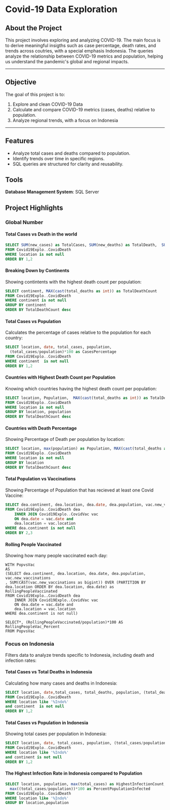 # Covid-19 Data Exploration

## About the Project
This project involves exploring and analyzing COVID-19. The main focus is to derive meaningful insigths such as case percentage, death rates, and trends across coutries, with a special emphasis Indonesia. The queries analyze the relationship between COVID-19 metrics and population, helping us understand the pandemic's global and regional impacts.

----

## Objective
The goal of this project is to:
1. Explore and clean COVID-19 Data
2. Calculate and compare COVID-19 metrics (cases, deaths) relative to population.
3. Analyze regional trends, with a focus on Indonesia

---

## Features
- Analyze total cases and deaths compared to population.
- Identify trends over time in specific regions.
- SQL queries are structured for clarity and reusability.

## Tools
**Database Management System**: SQL Server

## Project Highlights
### Global Number
#### Total Cases vs Death in the world
```sql
SELECT SUM(new_cases) as TotalCases, SUM(new_deaths) as TotalDeath,  SUM(new_deaths)/SUM(new_cases)*100 as DeathPercentage
FROM Covid19Explo..CovidDeath
WHERE location is not null
ORDER BY 1,2
```

#### Breaking Down by Continents
Showing contintents with the highest death count per population:
```sql
SELECT continent, MAX(cast(total_deaths as int)) as TotalDeathCount
FROM Covid19Explo..CovidDeath
WHERE continent is not null 
GROUP BY continent
ORDER BY TotalDeathCount desc
```
#### Total Cases vs Population 
Calculates the percentage of cases relative to the population for each country:
```sql
SELECT location, date, total_cases, population,
  (total_cases/population)*100 as CasesPercentage
FROM Covid19Explo..CovidDeath
WHERE continent  is not null
ORDER BY 1,2
```

#### Countries with Highest Death Count per Population
Knowing which countries having the highest death count per population:
```sql
SELECT location, Population,  MAX(cast(total_deaths as int)) as TotalDeathCount
FROM Covid19Explo..CovidDeath
WHERE location is not null 
GROUP BY location, population
ORDER BY TotalDeathCount desc
```

#### Countries with Death Percentage
Showing Percentage of Death per population by location:
```sql
SELECT location, max(population) as Population, MAX(cast(total_deaths as int)) as TotalDeathCount, MAX(cast(total_deaths as int)/population)*100 as PercentDeath
FROM Covid19Explo..CovidDeath
WHERE location is not null 
GROUP BY location
ORDER BY TotalDeathCount desc
```

#### Total Population vs Vaccinations
Showing Percentage of Population that has recieved at least one Covid Vaccine:
```sql
SELECT dea.continent, dea.location, dea.date, dea.population, vac.new_vaccinations
FROM Covid19Explo..CovidDeath dea
	INNER JOIN Covid19Explo..CovidVac vac
	ON dea.date = vac.date and
	dea.location = vac.location	
WHERE dea.continent is not null
ORDER BY 2,3
```
#### Rolling People Vaccinated
Showing how many people vaccinated each day:
```
WITH PopvsVac
AS
(SELECT dea.continent, dea.location, dea.date, dea.population, vac.new_vaccinations
, SUM(CAST(vac.new_vaccinations as bigint)) OVER (PARTITION BY dea.location ORDER BY dea.location, dea.date) as RollingPeopleVaccinated
FROM Covid19Explo..CovidDeath dea
	INNER JOIN Covid19Explo..CovidVac vac
	ON dea.date = vac.date and
	dea.location = vac.location	
WHERE dea.continent is not null)
 
SELECT*, (RollingPeopleVaccinated/population)*100 AS RollingPeopleVac_Percent
FROM PopvsVac
```
### Focus on Indonesia
Filters data to analyze trends specific to Indonesia, including death and infection rates:
#### Total Cases vs Total Deaths in Indonesia
Calculating how many cases and deaths in Indonesia:
```sql
SELECT location, date,total_cases, total_deaths, population, (total_deaths/population)*100 as TotalDeathPercentage
FROM Covid19Explo..CovidDeath
WHERE location like '%Indo%'
and continent  is not null
ORDER BY 1,2
```
#### Total Cases vs Population in Indonesia
Showing total cases per population in Indonesia:
```sql
SELECT location, date, total_cases, population, (total_cases/population)*100 as PersonPeopleInfected
FROM Covid19Explo..CovidDeath
WHERE location like '%Indo%' 
and continent is not null
ORDER BY 1,2
```
#### The Highest Infection Rate in Indonesia compared to Population
```sql
SELECT location, population, max(total_cases) as HighestInfectionCount,
  max((total_cases/population))*100 as PercentPopulationInfected
FROM Covid19Explo..CovidDeath
WHERE location like '%Indo%' 
GROUP BY location,population
```
